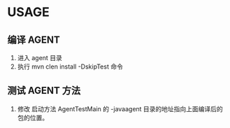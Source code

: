 # USAGE

## 编译 AGENT

1. 进入 agent 目录
2. 执行 mvn clen install -DskipTest 命令

## 测试 AGENT 方法

1. 修改 启动方法 AgentTestMain 的 -javaagent 目录的地址指向上面编译后的包的位置。


